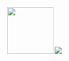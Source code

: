 <div align="center">
    <img height="105" src="https://github-readme-stats.vercel.app/api?username=gabrielpalassi&theme=transparent&title_color=ffffff&text_color=909090&hide=contribs,stars&hide_border=true&rank_icon=github"/>
    <img src="https://skillicons.dev/icons?i=angular,bash,py,css,html,js,ts,c,cpp,docker,figma,ps&perline=6"/>
</div>
